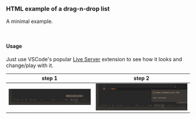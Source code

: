 ### HTML example of a drag-n-drop list

A minimal example.

<br/>

#### Usage

Just use VSCode's popular [Live Server](https://marketplace.visualstudio.com/items?itemName=ritwickdey.LiveServer) extension to see how it looks and change/play with it.

| step 1                         | step 2                                 |
| ------------------------------ | -------------------------------------- |
| ![](./_ab_/vscode_go_live.png) | ![](./_ab_/vscode_go_live_started.png) |
